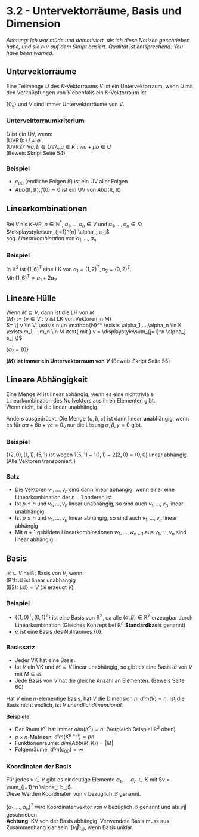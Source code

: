# 3.2 - Untervektorräume, Basis und Dimension
*Achtung: Ich war müde und demotiviert, als ich diese Notizen geschrieben habe,*
*und sie nur auf dem Skript basiert. Qualität ist entsprechend.*
*You have been warned.*

## Untervektorräume
Eine Teilmenge $U$ des $K$-Vektorraums $V$ ist ein Untervektorraum, wenn
$U$ mit den Verknüpfungen von $V$ ebenfalls ein $K$-Vektorraum ist.

$\{0_v\}$ und $V$ sind immer Untervektorräume von $V$.

### Untervektorraumkriterium
$U$ ist ein UV, wenn:  
(UVR1): $U \not= \emptyset$  
(UVR2): $\forall a,b \in U \forall \lambda,\mu \in K: \lambda a + \mu b \in U$  
(Beweis Skript Seite 54)

### Beispiel
- $c_{00}$ (endliche Folgen $K$) ist ein UV aller Folgen
- $Abb(\mathbb{R},\mathbb{R}), f(0) = 0$ ist ein UV von
  $Abb(\mathbb{R},\mathbb{R})$


## Linearkombinationen
Bei $V$ als $K$-VR, $n \in \mathbb{N}^*$, $a_1,...,a_n \in V$ und
$\alpha_1,...,\alpha_n \in K$:  
$\displaystyle\sum_{j=1}^{n} \alpha_j a_j$  
sog. *Linearkombination* von $a_1,...,a_n$

### Beispiel
In $\mathbb{R}^2$ ist $(1,6)^T$ eine LK von $a_1 = (1,2)^T, a_2 = (0,2)^T$.  
Mit $(1,6)^T = a_1 + 2a_2$


## Lineare Hülle
Wenn $M \subseteq V$, dann ist die LH von $M$:  
$\langle M \rangle := \{ v \in V: \text{v ist LK von Vektoren in M} \}$  
$= \{ v \in V: \exists n \in \mathbb{N}^* \exists \alpha_1,...,\alpha_n \in K \exists m_1,...,m_n \in M \text{ mit } v = \displaystyle\sum_{j=1}^n \alpha_j a_j \}$

$\langle \emptyset \rangle = \{0\}$

**$\langle M \rangle$ ist immer ein Untervektorraum von $V$**
(Beweis Skript Seite 55)


## Lineare Abhängigkeit
Eine Menge $M$ ist linear abhängig, wenn es eine nichttriviale Linearkombination
des Nullvektors aus ihren Elementen gibt.  
Wenn nicht, ist die linear unabhängig.

Anders ausgedrückt: Die Menge $\{a,b,c\}$ ist dann linear **un**abhängig, wenn
es für $\alpha a + \beta b + \gamma c = 0_v$ nur die Lösung
$\alpha, \beta, \gamma = 0$ gibt.

### Beispiel
$\{(2,0), (1,1), (5,1)$ ist wegen $1(5,1) - 1(1,1) - 2(2,0) = (0,0)$ linear
abhängig. (Alle Vektoren transponiert.)

### Satz
- Die Vektoren $v_1,...,v_n$ sind dann linear abhängig, wenn einer eine
  Linearkombination der $n-1$ anderen ist
- Ist $p \le n$ und $v_1,...,v_n$ linear unabhängig, so sind auch $v_1,...,v_p$
  linear unabhängig
- Ist $p \le n$ und $v_1,...,v_p$ linear abhängig, so sind auch $v_1,...,v_n$
  linear abhängig
- Mit $n+1$ gebildete Linearkombinationen $w_1,...,w_{n+1}$ aus $v_1,...,v_n$
  sind linear abhängig.


## Basis
$\mathcal{B} \subseteq V$ heißt Basis von $V$, wenn:  
(B1): $\mathcal{B}$ ist linear unabhängig  
(B2): $\langle \mathcal{B} \rangle = V$ ($\mathcal{B}$ erzeugt $V$)

### Beispiel
- $\{(1,0)^T, (0,1)^T\}$ ist eine Basis von $\mathbb{R}^2$, da alle 
  $(\alpha,\beta) \in \mathbb{R}^2$ erzeugbar durch Linearkombination
  (Gleiches Konzept bei $\mathbb{R}^n$ **Standardbasis** genannt)
- $\emptyset$ ist eine Basis des Nullraumes $\{0\}.$

### Basissatz
- Jeder VK hat eine Basis.
- Ist $V$ ein VK und $M \subseteq V$ linear unabhängig, so gibt es eine Basis
  $\mathcal{B}$ von $V$ mit $M \subseteq \mathcal{B}$.
- Jede Basis von $V$ hat die gleiche Anzahl an Elementen. (Beweis Seite 60)

Hat $V$ eine $n$-elementige Basis, hat $V$ die Dimension $n$, $dim(V) = n$.
Ist die Basis nicht endlich, ist $V$ *unendlichdimensional*.

**Beispiele**:

- Der Raum $K^n$ hat immer $dim(K^n) = n$.
  (Vergleich Beispiel $\mathbb{R}^2$ oben)
- $p \times n$-Matrizen: $dim(K^{p \times n}) = pn$
- Funktionenräume: $dim(Abb(M,K)) = |M|$
- Folgenräume: $dim(c_{00}) = \infty$

### Koordinaten der Basis
Für jedes $v \in V$ gibt es eindeutige Elemente $\alpha_1,...,\alpha_n \in K$
mit $v = \sum_{j=1}^n \alpha_j b_j$.  
Diese Werden Koordinaten von $v$ bezüglich $\mathcal{B}$ genannt.

$(\alpha_1,...,\alpha_n)^T$ wird Koordinatenvektor von $v$ bezüglich
$\mathcal{B}$ genannt und als $\vec{v}$ geschrieben  
**Achtung**: KV von der Basis abhängig! Verwendete Basis muss aus Zusammenhang
klar sein. $[\vec{v}]_\mathcal{B}$, wenn Basis unklar.
